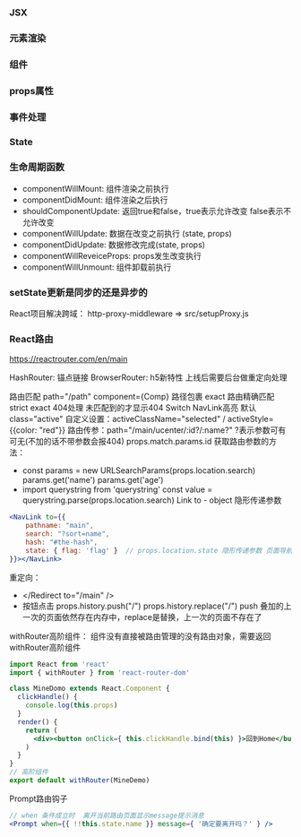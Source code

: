 
### JSX

### 元素渲染

### 组件

### props属性

### 事件处理

### State

### 生命周期函数
- componentWillMount: 组件渲染之前执行
- componentDidMount: 组件渲染之后执行
- shouldComponentUpdate: 返回true和false，true表示允许改变 false表示不允许改变
- componentWillUpdate: 数据在改变之前执行 (state, props)
- componentDidUpdate: 数据修改完成(state, props)
- componentWillReveiceProps: props发生改变执行
- componentWillUnmount: 组件卸载前执行

### setState更新是同步的还是异步的









React项目解决跨域：
http-proxy-middleware => src/setupProxy.js



### React路由
https://reactrouter.com/en/main

HashRouter: 锚点链接
BrowserRouter: h5新特性 上线后需要后台做重定向处理

路由匹配 path="/path" component={Comp}
路径包裹 exact
路由精确匹配 strict exact
404处理 未匹配到的才显示404  Switch
NavLink高亮 默认class="active"    自定义设置：activeClassName="selected"  /  activeStyle={{color: "red"}}
路由传参：path="/main/ucenter/:id?/:name?"  ?表示参数可有可无(不加的话不带参数会报404)    props.match.params.id
获取路由参数的方法：
- const params = new URLSearchParams(props.location.search)    params.get('name')    params.get('age')
- import querystring from 'querystring'    const value = querystring.parse(props.location.search)
Link to - object 隐形传递参数
```jsx
<NavLink to={{
	pathname: "main",
	search: "?sort=name",
	hash: "#the-hash",
	state: { flag: 'flag' }  // props.location.state 隐形传递参数 页面导航路径里看不到的
}}></NavLink>
```

重定向：
- </Redirect  to="/main" />
- 按钮点击  props.history.push("/")    props.history.replace("/")
  push 叠加的上一次的页面依然存在内存中，replace是替换，上一次的页面不存在了

withRouter高阶组件：
组件没有直接被路由管理的没有路由对象，需要返回withRouter高阶组件
```jsx
import React from 'react'
import { withRouter } from 'react-router-dom'

class MineDomo extends React.Component {
  clickHandle() {
    console.log(this.props)
  }
  render() {
    return (
      <div><button onClick={ this.clickHandle.bind(this) }>回到Home</button></div>
    )
  }
}
// 高阶组件
export default withRouter(MineDemo)
```

Prompt路由钩子
```jsx
// when 条件成立时  离开当前路由页面显示message提示消息
<Prompt when={{ !!this.state.name }} message={ '确定要离开吗？' } />
```







































